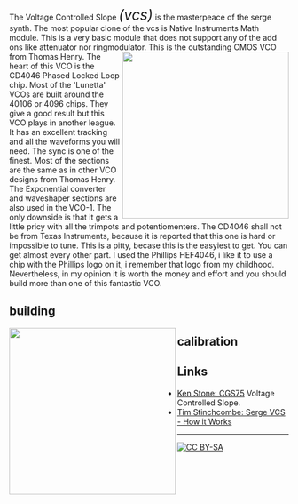 The Voltage Controlled Slope <font size="14" style="font-size:26px; font-style:italic;">(vcs)</font> is the masterpeace of the serge synth. The most popular clone of the vcs is Native Instruments Math module. This is a very basic module that does not support any of the add ons like attenuator nor ringmodulator. <a href="https://spielhuus.github.io/elektrophon/images/4046-panel.jpg"><img align="right" src="https://spielhuus.github.io/elektrophon/images/4046-panel-tmb.jpg" height="300px"></img></a>
 This is the outstanding CMOS VCO from Thomas Henry. The heart of this VCO is the CD4046 Phased Locked Loop chip. 
Most of the 'Lunetta' VCOs are built around the 40106 or 4096 chips. They give a good result but this VCO plays in another league. It has an excellent tracking and all the 
waveforms you will need. The sync is one of the finest. Most of the sections are the same as in other VCO designs from Thomas Henry. The Exponential converter
and waveshaper sections are also used in the VCO-1. The only downside is that it gets a little pricy with all the trimpots and potentiomenters. The CD4046 shall not be from Texas Instruments, because it is reported that this one is hard or impossible to tune. This is a pitty, becase this is the easyiest to get. You can get almost every other part. I used the Phillips HEF4046, i like it to use a chip with the Phillips logo on it, i remember that logo from my childhood. Nevertheless, in my opinion it is worth 
the money and effort and you should build more than one of this fantastic VCO.

## building

<a href="https://spielhuus.github.io/elektrophon/images/4046-side.jpg"><img align="left" src="https://spielhuus.github.io/elektrophon/images/4046-side-tmb.jpg" height="300px"></img></a>


## calibration


 ## Links

* [Ken Stone: CGS75](https://www.elby-designs.com/webtek/cgs/serge/cgs75/cgs75_vcs.html) Voltage Controlled Slope.
* [Tim Stinchcombe: Serge VCS - How it Works](http://www.timstinchcombe.co.uk/index.php?pge=vcs)


---
[![CC BY-SA](https://licensebuttons.net/l/by-sa/3.0/88x31.png)](https://creativecommons.org/licenses/by-sa/4.0/)

